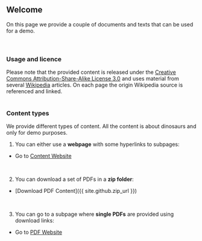 ## Welcome 

On this page we provide a couple of documents and texts that can be used for a demo. 
<br>
<br>
<br>

### Usage and licence

Please note that the provided content is released under the [Creative Commons Attribution-Share-Alike License 3.0](https://creativecommons.org/licenses/by-sa/3.0/") and uses material from several [Wikipedia](https://en.wikipedia.org/wiki/Main_Page) articles. On each page the origin Wikipedia source is referenced and linked.
<br>
<br>


### Content types

We provide different types of content. All the content is about dinosaurs and only for demo purposes.

1. You can either use a **webpage** with some hyperlinks to subpages: 

- Go to [Content Website](content-dinos/dinos.md)
<br>


2. You can download a set of PDFs in a **zip folder**:

- [Download PDF Content]({{ site.github.zip_url }})
<br>


3. You can go to a subpage where **single PDFs** are provided using download links:

- Go to [PDF Website](content-pdfs/Dinosaur_Wikipedia_Article.pdf)







